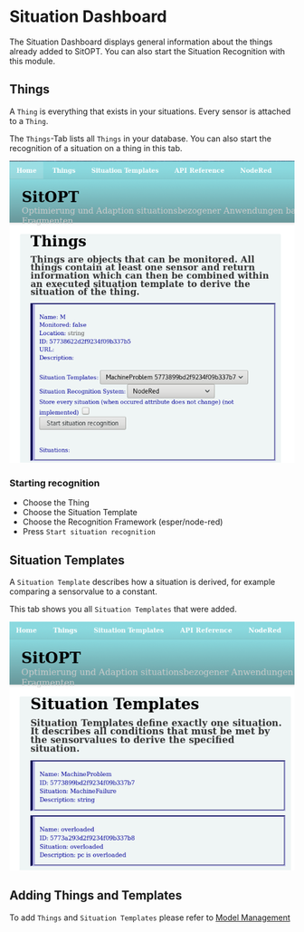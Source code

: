 # Situation Dashboard

The Situation Dashboard displays general information about the things already added to SitOPT.
You can also start the Situation Recognition with this module.

## Things

A ``Thing`` is everything that exists in your situations.
Every sensor is attached to a ``Thing``.

The ``Things``-Tab lists all ``Things`` in your database.
You can also start the recognition of a situation on a thing in this tab.

![Things tab](screenshots/Dashboard_things.png)

### Starting recognition

 - Choose the Thing
 - Choose the Situation Template
 - Choose the Recognition Framework (esper/node-red)
 - Press ``Start situation recognition``

## Situation Templates

A ``Situation Template`` describes how a situation is derived, for example comparing a sensorvalue to a constant.

This tab shows you all ``Situation Templates`` that were added.

![situation templates tab](screenshots/Dashboard_templates.png)

## Adding Things and Templates

To add ``Things`` and ``Situation Templates`` please refer to [Model Management](ModelManagement.md)